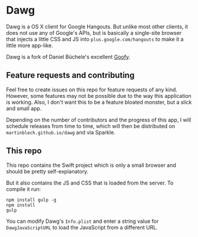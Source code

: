 # Dawg
Dawg is a OS X client for Google Hangouts. But unlike most other clients, it does not use any of Google's APIs, but is basically a single-site browser that injects a little CSS and JS into `plus.google.com/hangouts` to make it a little more app-like.

Dawg is a fork of Daniel Büchele's excellent [Goofy](https://github.com/danielbuechele/goofy).

## Feature requests and contributing
Feel free to create issues on this repo for feature requests of any kind. However, some features may not be possible due to the way this application is working. Also, I don't want this to be a feature bloated monster, but a slick and small app.

Depending on the number of contributors and the progress of this app, I will schedule releases from time to time, which will then be distributed on `martinblech.github.io/dawg` and via Sparkle.

## This repo
This repo contains the Swift project which is only a small browser and should be pretty self-explanatory.

But it also contains the JS and CSS that is loaded from the server. To compile it run:
```
npm install gulp -g
npm install
gulp
```

You can modify Dawg's `Info.plist` and enter a string value for `DawgJavaScriptURL` to load the JavaScript from a different URL.
